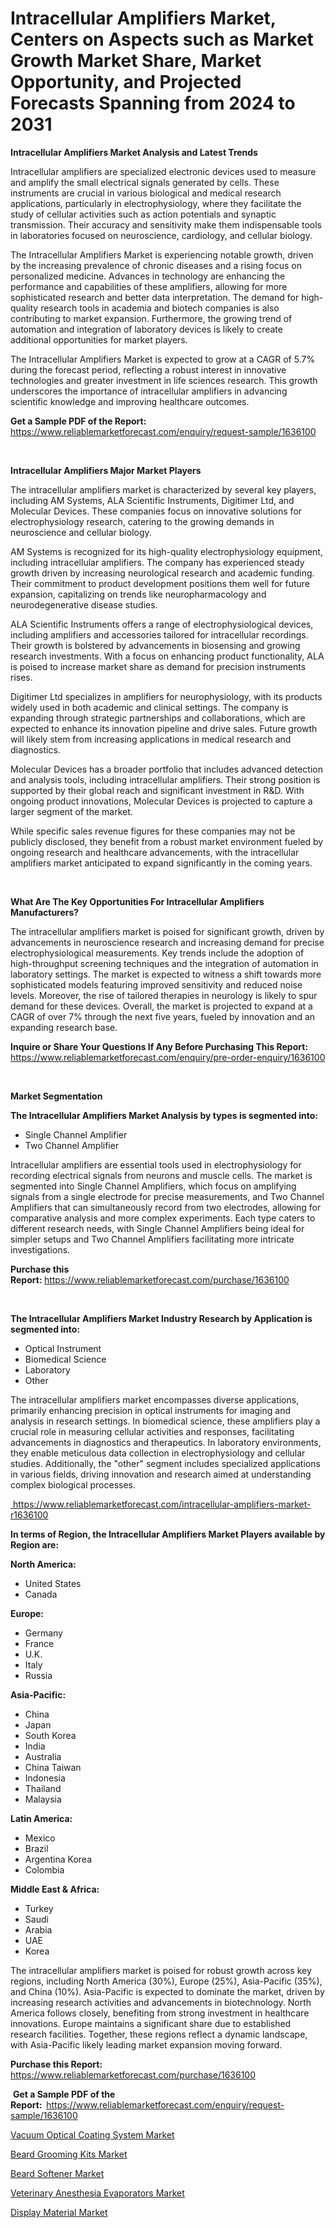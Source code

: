 <p><h1>Intracellular Amplifiers Market, Centers on Aspects such as Market Growth Market Share, Market Opportunity, and Projected Forecasts Spanning from 2024 to 2031</h1></p><p><strong>Intracellular Amplifiers Market Analysis and Latest Trends</strong></p>
<p><p>Intracellular amplifiers are specialized electronic devices used to measure and amplify the small electrical signals generated by cells. These instruments are crucial in various biological and medical research applications, particularly in electrophysiology, where they facilitate the study of cellular activities such as action potentials and synaptic transmission. Their accuracy and sensitivity make them indispensable tools in laboratories focused on neuroscience, cardiology, and cellular biology.</p><p>The Intracellular Amplifiers Market is experiencing notable growth, driven by the increasing prevalence of chronic diseases and a rising focus on personalized medicine. Advances in technology are enhancing the performance and capabilities of these amplifiers, allowing for more sophisticated research and better data interpretation. The demand for high-quality research tools in academia and biotech companies is also contributing to market expansion. Furthermore, the growing trend of automation and integration of laboratory devices is likely to create additional opportunities for market players.</p><p>The Intracellular Amplifiers Market is expected to grow at a CAGR of 5.7% during the forecast period, reflecting a robust interest in innovative technologies and greater investment in life sciences research. This growth underscores the importance of intracellular amplifiers in advancing scientific knowledge and improving healthcare outcomes.</p></p>
<p><strong>Get a Sample PDF of the Report:&nbsp;</strong> <a href="https://www.reliablemarketforecast.com/enquiry/request-sample/1636100">https://www.reliablemarketforecast.com/enquiry/request-sample/1636100</a></p>
<p>&nbsp;</p>
<p><strong>Intracellular Amplifiers Major Market Players</strong></p>
<p><p>The intracellular amplifiers market is characterized by several key players, including AM Systems, ALA Scientific Instruments, Digitimer Ltd, and Molecular Devices. These companies focus on innovative solutions for electrophysiology research, catering to the growing demands in neuroscience and cellular biology.</p><p>AM Systems is recognized for its high-quality electrophysiology equipment, including intracellular amplifiers. The company has experienced steady growth driven by increasing neurological research and academic funding. Their commitment to product development positions them well for future expansion, capitalizing on trends like neuropharmacology and neurodegenerative disease studies.</p><p>ALA Scientific Instruments offers a range of electrophysiological devices, including amplifiers and accessories tailored for intracellular recordings. Their growth is bolstered by advancements in biosensing and growing research investments. With a focus on enhancing product functionality, ALA is poised to increase market share as demand for precision instruments rises.</p><p>Digitimer Ltd specializes in amplifiers for neurophysiology, with its products widely used in both academic and clinical settings. The company is expanding through strategic partnerships and collaborations, which are expected to enhance its innovation pipeline and drive sales. Future growth will likely stem from increasing applications in medical research and diagnostics.</p><p>Molecular Devices has a broader portfolio that includes advanced detection and analysis tools, including intracellular amplifiers. Their strong position is supported by their global reach and significant investment in R&D. With ongoing product innovations, Molecular Devices is projected to capture a larger segment of the market.</p><p>While specific sales revenue figures for these companies may not be publicly disclosed, they benefit from a robust market environment fueled by ongoing research and healthcare advancements, with the intracellular amplifiers market anticipated to expand significantly in the coming years.</p></p>
<p>&nbsp;</p>
<p><strong>What Are The Key Opportunities For Intracellular Amplifiers Manufacturers?</strong></p>
<p><p>The intracellular amplifiers market is poised for significant growth, driven by advancements in neuroscience research and increasing demand for precise electrophysiological measurements. Key trends include the adoption of high-throughput screening techniques and the integration of automation in laboratory settings. The market is expected to witness a shift towards more sophisticated models featuring improved sensitivity and reduced noise levels. Moreover, the rise of tailored therapies in neurology is likely to spur demand for these devices. Overall, the market is projected to expand at a CAGR of over 7% through the next five years, fueled by innovation and an expanding research base.</p></p>
<p><strong>Inquire or Share Your Questions If Any Before Purchasing This Report:</strong> <a href="https://www.reliablemarketforecast.com/enquiry/pre-order-enquiry/1636100">https://www.reliablemarketforecast.com/enquiry/pre-order-enquiry/1636100</a></p>
<p>&nbsp;</p>
<p><strong>Market Segmentation</strong></p>
<p><strong>The Intracellular Amplifiers Market Analysis by types is segmented into:</strong></p>
<p><ul><li>Single Channel Amplifier</li><li>Two Channel Amplifier</li></ul></p>
<p><p>Intracellular amplifiers are essential tools used in electrophysiology for recording electrical signals from neurons and muscle cells. The market is segmented into Single Channel Amplifiers, which focus on amplifying signals from a single electrode for precise measurements, and Two Channel Amplifiers that can simultaneously record from two electrodes, allowing for comparative analysis and more complex experiments. Each type caters to different research needs, with Single Channel Amplifiers being ideal for simpler setups and Two Channel Amplifiers facilitating more intricate investigations.</p></p>
<p><strong>Purchase this Report:&nbsp;</strong><a href="https://www.reliablemarketforecast.com/purchase/1636100">https://www.reliablemarketforecast.com/purchase/1636100</a></p>
<p>&nbsp;</p>
<p><strong>The Intracellular Amplifiers Market Industry Research by Application is segmented into:</strong></p>
<p><ul><li>Optical Instrument</li><li>Biomedical Science</li><li>Laboratory</li><li>Other</li></ul></p>
<p><p>The intracellular amplifiers market encompasses diverse applications, primarily enhancing precision in optical instruments for imaging and analysis in research settings. In biomedical science, these amplifiers play a crucial role in measuring cellular activities and responses, facilitating advancements in diagnostics and therapeutics. In laboratory environments, they enable meticulous data collection in electrophysiology and cellular studies. Additionally, the "other" segment includes specialized applications in various fields, driving innovation and research aimed at understanding complex biological processes.</p></p>
<p><a href="https://www.reliablemarketforecast.com/intracellular-amplifiers-market-r1636100">&nbsp;https://www.reliablemarketforecast.com/intracellular-amplifiers-market-r1636100</a></p>
<p><strong>In terms of Region, the Intracellular Amplifiers Market Players available by Region are:</strong></p>
<p>
    <p> <strong> North America: </strong>
        <ul>
            <li>United States</li>
            <li>Canada</li>
        </ul>
        </p> 
    <p> <strong> Europe: </strong>
        <ul>
            <li>Germany</li>
            <li>France</li>
            <li>U.K.</li>
            <li>Italy</li>
            <li>Russia</li>
        </ul>
        </p> 
    <p> <strong> Asia-Pacific: </strong>
        <ul>
            <li>China</li>
            <li>Japan</li>
            <li>South Korea</li>
            <li>India</li>
            <li>Australia</li>
            <li>China Taiwan</li>
            <li>Indonesia</li>
            <li>Thailand</li>
            <li>Malaysia</li>
        </ul>
        </p> 
    <p> <strong> Latin America: </strong>
        <ul>
            <li>Mexico</li>
            <li>Brazil</li>
            <li>Argentina Korea</li>
            <li>Colombia</li>
        </ul>
        </p> 
    <p> <strong> Middle East & Africa: </strong>
        <ul>
            <li>Turkey</li>
            <li>Saudi</li>
            <li>Arabia</li>
            <li>UAE</li>
            <li>Korea</li>
        </ul>
    </p>
    </p>
<p><p>The intracellular amplifiers market is poised for robust growth across key regions, including North America (30%), Europe (25%), Asia-Pacific (35%), and China (10%). Asia-Pacific is expected to dominate the market, driven by increasing research activities and advancements in biotechnology. North America follows closely, benefiting from strong investment in healthcare innovations. Europe maintains a significant share due to established research facilities. Together, these regions reflect a dynamic landscape, with Asia-Pacific likely leading market expansion moving forward.</p></p>
<p><strong>Purchase this Report: </strong><a href="https://www.reliablemarketforecast.com/purchase/1636100">https://www.reliablemarketforecast.com/purchase/1636100</a></p>
<p>&nbsp;<strong>Get a Sample PDF of the Report:&nbsp;&nbsp;</strong><a href="https://www.reliablemarketforecast.com/enquiry/request-sample/1636100">https://www.reliablemarketforecast.com/enquiry/request-sample/1636100</a></p>
<p><strong></strong></p>
<p><p><a href="https://medium.com/@lillianamurazik2023/vacuum-optical-coating-system-market-evolution-global-trends-and-regional-dynamics-2024-2031-21a69227b8be?postPublishedType=repub">Vacuum Optical Coating System Market</a></p><p><a href="https://issuu.com/reportprime-2/docs/beard-grooming-kits-market-size-203_1f098a8f6c7ce7">Beard Grooming Kits Market</a></p><p><a href="https://issuu.com/reportprime-2/docs/beard-softener-market-size-2030.ppt_e601b095747275">Beard Softener Market</a></p><p><a href="https://github.com/pizolina/Market-Research-Report-List-6/blob/main/veterinary-anesthesia-evaporators-market.md">Veterinary Anesthesia Evaporators Market</a></p><p><a href="https://www.linkedin.com/pulse/market-leaders-laggards-global-display-material-trends-forecast-qguxe">Display Material Market</a></p></p>